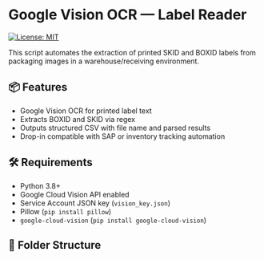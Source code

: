 # Google Vision OCR — Label Reader
[![License: MIT](https://img.shields.io/badge/License-MIT-yellow.svg)](LICENSE)

This script automates the extraction of printed SKID and BOXID labels from packaging images in a warehouse/receiving environment.

## 📦 Features

- Google Vision OCR for printed label text
- Extracts BOXID and SKID via regex
- Outputs structured CSV with file name and parsed results
- Drop-in compatible with SAP or inventory tracking automation

## 🛠 Requirements

- Python 3.8+
- Google Cloud Vision API enabled
- Service Account JSON key (`vision_key.json`)
- Pillow (`pip install pillow`)
- `google-cloud-vision` (`pip install google-cloud-vision`)

## 📂 Folder Structure

